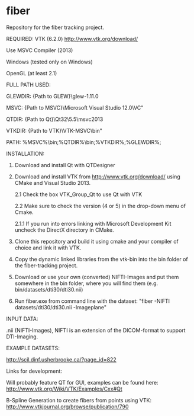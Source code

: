 # fiber
Repository for the fiber tracking project.

REQUIRED:
VTK (6.2.0) http://www.vtk.org/download/

Use MSVC Compiler (2013)

Windows (tested only on Windows)

OpenGL (at least 2.1)

FULL PATH USED:

GLEWDIR:  {Path to GLEW}\glew-1.11.0

MSVC: {Path to MSVC}\Microsoft Visual Studio 12.0\VC"

QTDIR: {Path to Qt}\Qt32\5.5\msvc2013

VTKDIR: {Path to VTK}\VTK-MSVC\bin"

PATH: %MSVC%\bin;%QTDIR%\bin;%VTKDIR%;%GLEWDIR%;

INSTALLATION:

1.  Download and install Qt with QTDesigner

2.  Download and install VTK from http://www.vtk.org/download/ using CMake and Visual Studio 2013.

    2.1 Check the box VTK_Group_Qt to use Qt with VTK

    2.2 Make sure to check the version (4 or 5) in the drop-down menu of Cmake.

    2.1.1 If you run into errors linking with Microsoft Development Kit uncheck the DirectX directory in CMake.

3.  Clone this repository and build it using cmake and your compiler of choice and link it with VTK.

4.  Copy the dynamic linked libraries from the vtk-bin into the bin folder of the fiber-tracking project.

5.  Download or use your own (converted) NIFTI-Images and put them somewhere in the bin folder, where you will find them (e.g. bin/datasets/dti30/dti30.nii)

6.  Run fiber.exe from command line with the dataset: "fiber -NIFTI datasets/dti30/dti30.nii -Imageplane"


INPUT DATA:

.nii (NIFTI-Images), NIFTI is an extension of the DICOM-format to support DTI-Imaging.

EXAMPLE DATASETS:

http://scil.dinf.usherbrooke.ca/?page_id=822

Links for development:

Will probably feature QT for GUI, examples can be found here: http://www.vtk.org/Wiki/VTK/Examples/Cxx#Qt

B-Spline Generation to create fibers from points using VTK: http://www.vtkjournal.org/browse/publication/790
